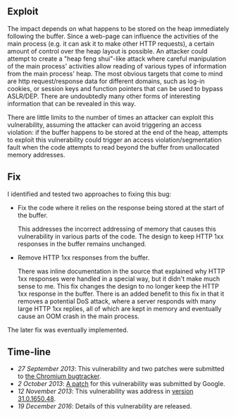 Exploit
-------
The impact depends on what happens to be stored on the heap immediately
following the buffer. Since a web-page can influence the activities of the main
process (e.g. it can ask it to make other HTTP requests), a certain amount of
control over the heap layout is possible. An attacker could attempt to create a
"heap feng shui"-like attack where careful manipulation of the main process'
activities allow reading of various types of information from the main process'
heap. The most obvious targets that come to mind are http request/response data
for different domains, such as log-in cookies, or session keys and function
pointers that can be used to bypass ASLR/DEP. There are undoubtedly many other
forms of interesting information that can be revealed in this way.

There are little limits to the number of times an attacker can exploit this
vulnerability, assuming the attacker can avoid triggering an access violation:
if the buffer happens to be stored at the end of the heap, attempts to exploit
this vulnerability could trigger an access violation/segmentation fault when
the code attempts to read beyond the buffer from unallocated memory addresses.

Fix
---
I identified and tested two approaches to fixing this bug:
+ Fix the code where it relies on the response being stored at the start of the
  buffer.

  This addresses the incorrect addressing of memory that causes this
  vulnerability in various parts of the code. The design to keep HTTP 1xx
  responses in the buffer remains unchanged.

+ Remove HTTP 1xx responses from the buffer.
  
  There was inline documentation in the source that explained why HTTP 1xx
  responses were handled in a special way, but it didn't make much sense to me.
  This fix changes the design to no longer keep the HTTP 1xx response in the
  buffer. There is an added benefit to this fix in that it removes a potential
  DoS attack, where a server responds with many large HTTP 1xx replies, all of
  which are kept in memory and eventually cause an OOM crash in the main
  process.

The later fix was eventually implemented.

Time-line
---------
* *27 September 2013*: This vulnerability and two patches were submitted to
  [the Chromium bugtracker][].
* *2 October 2013*: [A patch][] for this vulnerability was submitted by Google.
* *12 November 2013*: This vulnerability was address in [version
  31.0.1650.48][].
* *19 December 2016*: Details of this vulnerability are released.

[the Chromium bugtracker]: https://bugs.chromium.org/p/chromium/issues/detail?id=299892
[A patch]: https://codereview.chromium.org/25312002
[version 31.0.1650.48]: https://chromereleases.googleblog.com/2013/11/stable-channel-update.html

